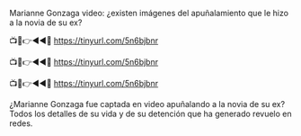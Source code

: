 Marianne Gonzaga video: ¿existen imágenes del apuñalamiento que le hizo a la novia de su ex?

📺📱👉◄◄🔴  https://tinyurl.com/5n6bjbnr

📺📱👉◄◄🔴  https://tinyurl.com/5n6bjbnr

📺📱👉◄◄🔴  https://tinyurl.com/5n6bjbnr

¿Marianne Gonzaga fue captada en video apuñalando a la novia de su ex? Todos los detalles de su vida y de su detención que ha generado revuelo en redes.
